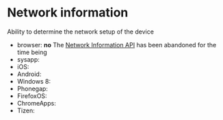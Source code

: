 # Network information
Ability to determine the network setup of the device

* browser: **no** The [Network Information API]() has been abandoned for the time being
* sysapp:
* iOS:
* Android:
* Windows 8:
* Phonegap:
* FirefoxOS:
* ChromeApps:
* Tizen:

